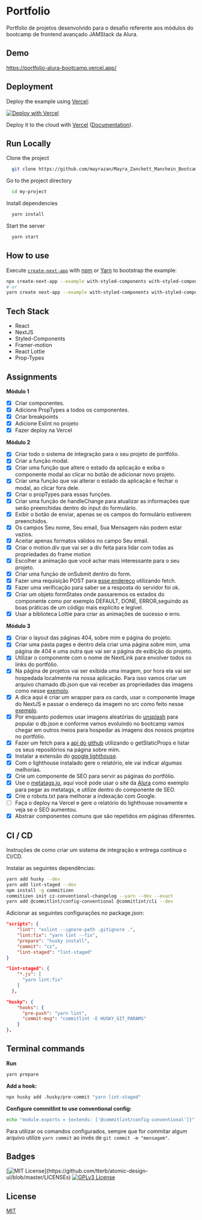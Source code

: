 # Portfolio

Portfolio de projetos desenvolvido para o desafio referente aos módulos do bootcamp de frontend avançado JAMStack da Alura.

## Demo

https://portfolio-alura-bootcamp.vercel.app/

## Deployment

Deploy the example using [Vercel](https://vercel.com?utm_source=github&utm_medium=readme&utm_campaign=next-example):

[![Deploy with Vercel](https://vercel.com/button)](https://vercel.com/new/git/external?repository-url=https://github.com/vercel/next.js/tree/canary/examples/with-styled-components&project-name=with-styled-components&repository-name=with-styled-components)

Deploy it to the cloud with [Vercel](https://vercel.com/new?utm_source=github&utm_medium=readme&utm_campaign=next-example) ([Documentation](https://nextjs.org/docs/deployment)).

## Run Locally

Clone the project

```bash
  git clone https://github.com/mayrazan/Mayra_Zanchett_Manchein_BootcampFrontendAlura.git
```

Go to the project directory

```bash
  cd my-project
```

Install dependencies

```bash
  yarn install
```

Start the server

```bash
  yarn start
```

## How to use

Execute [`create-next-app`](https://github.com/vercel/next.js/tree/canary/packages/create-next-app) with [npm](https://docs.npmjs.com/cli/init) or [Yarn](https://yarnpkg.com/lang/en/docs/cli/create/) to bootstrap the example:

```bash
npx create-next-app --example with-styled-components with-styled-components-app
# or
yarn create next-app --example with-styled-components with-styled-components-app
```

## Tech Stack

- React
- NextJS
- Styled-Components
- Framer-motion
- React Lottie
- Prop-Types

## Assignments

**Módulo 1**

- [x] Criar componentes.
- [x] Adicione PropTypes a todos os componentes.
- [x] Criar breakpoints
- [x] Adicione Eslint no projeto
- [x] Fazer deploy na Vercel

**Módulo 2**

- [x] Criar todo o sistema de integração para o seu projeto de portfólio.
- [x] Criar a função modal.
- [x] Criar uma função que altere o estado da aplicação e exiba o componente modal ao clicar no botão de adicionar novo projeto.
- [x] Criar uma função que vai alterar o estado da aplicação e fechar o modal, ao clicar fora dele.
- [x] Criar o propTypes para essas funções.
- [x] Criar uma função de handleChange para atualizar as informações que serão preenchidas dentro do input do formulário.
- [x] Exibir o botão de enviar, apenas se os campos do formulário estiverem preenchidos.
- [x] Os campos Seu nome, Seu email, Sua Mensagem não podem estar vazios.
- [x] Aceitar apenas formatos válidos no campo Seu email.
- [X] Criar o motion.div que vai ser a div feita para lidar com todas as propriedades do frame motion
- [x] Escolher a animação que você achar mais interessante para o seu projeto.
- [x] Criar uma função de onSubmit dentro do form.
- [x] Fazer uma requisição POST para [esse endereço](https://contact-form-api-jamstack.herokuapp.com/message) utilizando fetch.
- [x] Fazer uma verificação para saber se a resposta do servidor foi ok.
- [x] Criar um objeto formStates onde passaremos os estados do componente como por exemplo DEFAULT, DONE, ERROR,seguindo as boas práticas de um código mais explícito e legível.
- [x] Usar a biblioteca Lottie para criar as animações de sucesso e erro.

**Módulo 3**

- [x] Criar o layout das páginas 404, sobre mim e página do projeto.
- [x] Criar uma pasta pages e dentro dela criar uma página sobre mim, uma página de 404 e uma outra que vai ser a página de exibição do projeto.
- [x] Utilizar o componente com o nome de NextLink para envolver todos os links do portfólio.
- [x] Na página de projetos vai ser exibida uma imagem, por hora ela vai ser hospedada localmente na nossa aplicação. Para isso vamos criar um arquivo chamado db.json que vai receber as propriedades das imagens como nesse [exemplo](https://github.com/JulianaAmoasei/teste-json-local/blob/main/db.json).
- [x] A dica aqui é criar um wrapper para os cards, usar o componente Image do NextJS e passar o endereço da imagem no src como feito nesse [exemplo](https://github.com/JulianaAmoasei/teste-json-local/blob/main/src/components/ProjectCard/index.js).
- [x] Por enquanto podemos usar imagens aleatórias do [unsplash](https://unsplash.com/) para popular o db.json e conforme vamos evoluindo no bootcamp vamos chegar em outros meios para hospedar as imagens dos nossos projetos no portfólio.
- [x] Fazer um fetch para a [api do github](https://docs.github.com/en/rest/reference/users) utilizando o getStaticProps e listar os seus repositórios na página sobre mim.
- [x] Instalar a extensão do [google lighthouse](https://chrome.google.com/webstore/detail/lighthouse/blipmdconlkpinefehnmjammfjpmpbjk?hl=pt).
- [x] Com o lighthouse instalado gere o relatório, ele vai indicar algumas melhorias.
- [x] Crie um componente de SEO para servir as páginas do portfólio.
- [x] Use o [metatags.io](https://metatags.io), aqui você pode usar o site da [Alura](www.alura.com.br) como exemplo para pegar as metatags, e utilize dentro do componente de SEO.
- [x] Crie o robots.txt para melhorar a indexação com Google.
- [ ] Faça o deploy na Vercel e gere o relatório do lighthouse novamente e veja se o SEO aumentou.
- [x] Abstrair componentes comuns que são repetidos em páginas diferentes.

## CI / CD

Instruções de como criar um sistema de integração e entrega contínua o CI/CD.

Instalar as seguintes dependências:

```bash
yarn add husky --dev
yarn add lint-staged --dev
npm install -g commitizen
commitizen init cz-conventional-changelog --yarn --dev --exact
yarn add @commitlint/config-conventional @commitlint/cli --dev
```

Adicionar as seguintes configurações no package.json:

```json
"scripts": {
    "lint": "eslint --ignore-path .gitignore .",
    "lint:fix": "yarn lint --fix",
    "prepare": "husky install",
    "commit": "cz",
    "lint-staged": "lint-staged"
}

"lint-staged": {
    "*.js": [
      "yarn lint:fix"
    ]
  },

"husky": {
    "hooks": {
      "pre-push": "yarn lint",
      "commit-msg": "commitlint -E HUSKY_GIT_PARAMS"
    }
},
```

## Terminal commands

**Run**

```bash
yarn prepare
```

**Add a hook:**

```bash
npx husky add .husky/pre-commit "yarn lint-staged"
```

**Configure commitlint to use conventional config:**

```bash
echo "module.exports = {extends: ['@commitlint/config-conventional']}" > commitlint.config.js
```

Para utilizar os comandos configurados, sempre que for commitar algum arquivo utilize `yarn commit` ao invés de `git commit -m "mensagem"`.

## Badges

[![MIT License](https://img.shields.io/apm/l/atomic-design-ui.svg?)](https://github.com/tterb/atomic-design-ui/blob/master/LICENSEs)
[![GPLv3 License](https://img.shields.io/badge/License-GPL%20v3-yellow.svg)](https://opensource.org/licenses/)

## License

[MIT](https://choosealicense.com/licenses/mit/)
